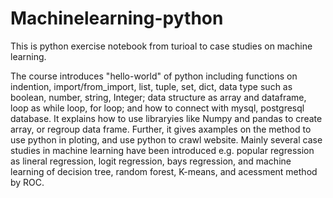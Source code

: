 # Machinelearning-python
This is python exercise notebook from turioal to case studies on machine learning.

The course introduces "hello-world" of python including functions on indention, import/from_import, list, tuple, set, dict, data type such as boolean, number, string, Integer; data structure as array and dataframe, loop as while loop, for loop; and how to connect with mysql, postgresql database.
It explains how to use libraryies like Numpy and pandas to create array, or regroup data frame.
Further, it gives axamples on the method to use python in ploting, and use python to crawl website.
Mainly several case studies in machine learning have been introduced e.g. popular regression as lineral regression, logit regression, bays regression, and machine learning of decision tree, random forest, K-means, and acessment method by ROC. 


